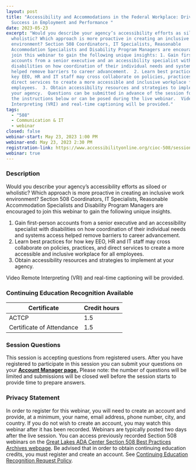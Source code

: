 ```yaml
---
layout: post
title: "Accessibility and Accommodations in the Federal Workplace: Driving
  Success in Employment and Performance "
date: 2023-05-23
excerpt: "Would you describe your agency’s accessibility efforts as siloed or
  wholistic? Which approach is more proactive in creating an inclusive work
  environment? Section 508 Coordinators, IT Specialists, Reasonable
  Accommodation Specialists and Disability Program Managers are encouraged to
  join this webinar to gain the following unique insights: 1. Gain first-person
  accounts from a senior executive and an accessibility specialist with
  disabilities on how coordination of their individual needs and systems access
  helped remove barriers to career advancement.  2. Learn best practices for how
  key EEO, HR and IT staff may cross collaborate on policies, practices, and
  direct services to create a more accessible and inclusive workplace for all
  employees.  3. Obtain accessibility resources and strategies to implement at
  your agency.  Questions can be submitted in advance of the session following
  the instructions below or can be posed during the live webinar.  Video Remote
  Interpreting (VRI) and real-time captioning will be provided."
tags:
  - "508"
  - Communication & IT
  - webinar
closed: false
webinar-start: May 23, 2023 1:00 PM
webinar-end: May 23, 2023 2:30 PM
registration-link: https://www.accessibilityonline.org/cioc-508/session/?id=111055
webinar: true
---
```

### Description

Would you describe your agency’s accessibility efforts as siloed or wholistic? Which approach is more proactive in creating an inclusive work environment? Section 508 Coordinators, IT Specialists, Reasonable Accommodation Specialists and Disability Program Managers are encouraged to join this webinar to gain the following unique insights.

1. Gain first-person accounts from a senior executive and an accessibility specialist with disabilities on how coordination of their individual needs and systems access helped remove barriers to career advancement.
2. Learn best practices for how key EEO, HR and IT staff may cross collaborate on policies, practices, and direct services to create a more accessible and inclusive workplace for all employees.
3. Obtain accessibility resources and strategies to implement at your agency.

Video Remote Interpreting (VRI) and real-time captioning will be provided.

### Continuing Education Recognition Available

| **Certificate**           | **Credit hours** |
| ------------------------- | ---------------- |
| ACTCP                     | 1.5              |
| Certificate of Attendance | 1.5              |


### Session Questions

This session is accepting questions from registered users. After you have registered to participate in this session you can submit your questions on your **[Account Manager page.](https://www.accessibilityonline.org/cioc-508/accountManager/18899/session/110879#questions)** Please note: the number of questions will be limited and submissions will be closed well before the session starts to provide time to prepare answers.

### Privacy Statement

In order to register for this webinar, you will need to create an account and provide, at a minimum, your name, email address, phone number, city, and country. If you do not wish to create an account, you may watch this webinar after it has been recorded. Webinars are typically posted two days after the live session. You can access previously recorded Section 508 webinars on the [Great Lakes ADA Center Section 508 Best Practices Archives webpage](https://www.accessibilityonline.org/cioc-508/archives/). Be advised that in order to obtain continuing education credits, you must register and create an account. See [Continuing Education Recognition Request Policy](https://www.accessibilityonline.org/continuing-education/CEUDetails.aspx).